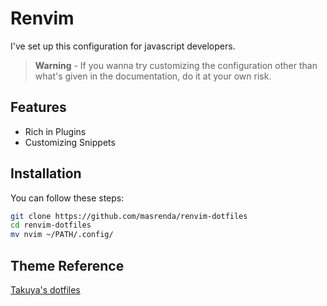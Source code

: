 # Renvim

I've set up this configuration for javascript developers.

> **Warning** - If you wanna try customizing the configuration other than what's given in the documentation, do it at your own risk.

## Features

* Rich in Plugins
* Customizing Snippets

## Installation
You can follow these steps:
```bash
git clone https://github.com/masrenda/renvim-dotfiles 
cd renvim-dotfiles
mv nvim ~/PATH/.config/
```



## Theme Reference

[Takuya's dotfiles](https://github.com/craftzdog/dotfiles-public)
